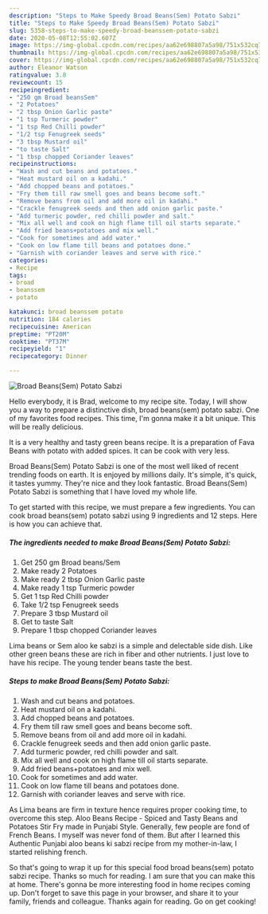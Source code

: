 ```yaml
---
description: "Steps to Make Speedy Broad Beans(Sem) Potato Sabzi"
title: "Steps to Make Speedy Broad Beans(Sem) Potato Sabzi"
slug: 5358-steps-to-make-speedy-broad-beanssem-potato-sabzi
date: 2020-05-08T12:55:02.607Z
image: https://img-global.cpcdn.com/recipes/aa62e698807a5a98/751x532cq70/broad-beanssem-potato-sabzi-recipe-main-photo.jpg
thumbnail: https://img-global.cpcdn.com/recipes/aa62e698807a5a98/751x532cq70/broad-beanssem-potato-sabzi-recipe-main-photo.jpg
cover: https://img-global.cpcdn.com/recipes/aa62e698807a5a98/751x532cq70/broad-beanssem-potato-sabzi-recipe-main-photo.jpg
author: Eleanor Watson
ratingvalue: 3.8
reviewcount: 15
recipeingredient:
- "250 gm Broad beansSem"
- "2 Potatoes"
- "2 tbsp Onion Garlic paste"
- "1 tsp Turmeric powder"
- "1 tsp Red Chilli powder"
- "1/2 tsp Fenugreek seeds"
- "3 tbsp Mustard oil"
- "to taste Salt"
- "1 tbsp chopped Coriander leaves"
recipeinstructions:
- "Wash and cut beans and potatoes."
- "Heat mustard oil on a kadahi."
- "Add chopped beans and potatoes."
- "Fry them till raw smell goes and beans become soft."
- "Remove beans from oil and add more oil in kadahi."
- "Crackle fenugreek seeds and then add onion garlic paste."
- "Add turmeric powder, red chilli powder and salt."
- "Mix all well and cook on high flame till oil starts separate."
- "Add fried beans+potatoes and mix well."
- "Cook for sometimes and add water."
- "Cook on low flame till beans and potatoes done."
- "Garnish with coriander leaves and serve with rice."
categories:
- Recipe
tags:
- broad
- beanssem
- potato

katakunci: broad beanssem potato 
nutrition: 184 calories
recipecuisine: American
preptime: "PT20M"
cooktime: "PT37M"
recipeyield: "1"
recipecategory: Dinner

---
```



![Broad Beans(Sem) Potato Sabzi](https://img-global.cpcdn.com/recipes/aa62e698807a5a98/751x532cq70/broad-beanssem-potato-sabzi-recipe-main-photo.jpg)

Hello everybody, it is Brad, welcome to my recipe site. Today, I will show you a way to prepare a distinctive dish, broad beans(sem) potato sabzi. One of my favorites food recipes. This time, I'm gonna make it a bit unique. This will be really delicious.

It is a very healthy and tasty green beans recipe. It is a preparation of Fava Beans with potato with added spices. It can be cook with very less.

Broad Beans(Sem) Potato Sabzi is one of the most well liked of recent trending foods on earth. It is enjoyed by millions daily. It's simple, it's quick, it tastes yummy. They're nice and they look fantastic. Broad Beans(Sem) Potato Sabzi is something that I have loved my whole life.


To get started with this recipe, we must prepare a few ingredients. You can cook broad beans(sem) potato sabzi using 9 ingredients and 12 steps. Here is how you can achieve that.

<!--inarticleads1-->

##### The ingredients needed to make Broad Beans(Sem) Potato Sabzi:

1. Get 250 gm Broad beans/Sem
1. Make ready 2 Potatoes
1. Make ready 2 tbsp Onion Garlic paste
1. Make ready 1 tsp Turmeric powder
1. Get 1 tsp Red Chilli powder
1. Take 1/2 tsp Fenugreek seeds
1. Prepare 3 tbsp Mustard oil
1. Get to taste Salt
1. Prepare 1 tbsp chopped Coriander leaves


Lima beans or Sem aloo ke sabzi is a simple and delectable side dish. Like other green beans these are rich in fiber and other nutrients. I just love to have his recipe. The young tender beans taste the best. 

<!--inarticleads2-->

##### Steps to make Broad Beans(Sem) Potato Sabzi:

1. Wash and cut beans and potatoes.
1. Heat mustard oil on a kadahi.
1. Add chopped beans and potatoes.
1. Fry them till raw smell goes and beans become soft.
1. Remove beans from oil and add more oil in kadahi.
1. Crackle fenugreek seeds and then add onion garlic paste.
1. Add turmeric powder, red chilli powder and salt.
1. Mix all well and cook on high flame till oil starts separate.
1. Add fried beans+potatoes and mix well.
1. Cook for sometimes and add water.
1. Cook on low flame till beans and potatoes done.
1. Garnish with coriander leaves and serve with rice.


As Lima beans are firm in texture hence requires proper cooking time, to overcome this step. Aloo Beans Recipe - Spiced and Tasty Beans and Potatoes Stir Fry made in Punjabi Style. Generally, few people are fond of French Beans. I myself was never fond of them. But after I learned this Authentic Punjabi aloo beans ki sabzi recipe from my mother-in-law, I started relishing french. 

So that's going to wrap it up for this special food broad beans(sem) potato sabzi recipe. Thanks so much for reading. I am sure that you can make this at home. There's gonna be more interesting food in home recipes coming up. Don't forget to save this page in your browser, and share it to your family, friends and colleague. Thanks again for reading. Go on get cooking!

